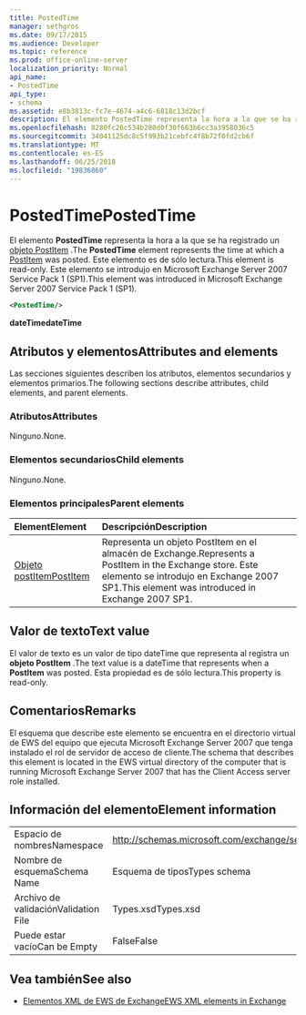 ```yaml
---
title: PostedTime
manager: sethgros
ms.date: 09/17/2015
ms.audience: Developer
ms.topic: reference
ms.prod: office-online-server
localization_priority: Normal
api_name:
- PostedTime
api_type:
- schema
ms.assetid: e8b3813c-fc7e-4674-a4c6-6818c13d2bcf
description: El elemento PostedTime representa la hora a la que se ha registrado un objeto PostItem. Este elemento es de sólo lectura. Este elemento se introdujo en Microsoft Exchange Server 2007 Service Pack 1 (SP1).
ms.openlocfilehash: 8280fc26c534b280d0f30f663b6cc3a3958036c5
ms.sourcegitcommit: 34041125dc8c5f993b21cebfc4f8b72f0fd2cb6f
ms.translationtype: MT
ms.contentlocale: es-ES
ms.lasthandoff: 06/25/2018
ms.locfileid: "19836860"
---
```

# <a name="postedtime"></a><span data-ttu-id="da43b-105">PostedTime</span><span class="sxs-lookup"><span data-stu-id="da43b-105">PostedTime</span></span>

<span data-ttu-id="da43b-106">El elemento **PostedTime** representa la hora a la que se ha registrado un [objeto PostItem](postitem.md) .</span><span class="sxs-lookup"><span data-stu-id="da43b-106">The **PostedTime** element represents the time at which a [PostItem](postitem.md) was posted.</span></span> <span data-ttu-id="da43b-107">Este elemento es de sólo lectura.</span><span class="sxs-lookup"><span data-stu-id="da43b-107">This element is read-only.</span></span> <span data-ttu-id="da43b-108">Este elemento se introdujo en Microsoft Exchange Server 2007 Service Pack 1 (SP1).</span><span class="sxs-lookup"><span data-stu-id="da43b-108">This element was introduced in Microsoft Exchange Server 2007 Service Pack 1 (SP1).</span></span> 
  
```xml
<PostedTime/>
```

 <span data-ttu-id="da43b-109">**dateTime**</span><span class="sxs-lookup"><span data-stu-id="da43b-109">**dateTime**</span></span>
## <a name="attributes-and-elements"></a><span data-ttu-id="da43b-110">Atributos y elementos</span><span class="sxs-lookup"><span data-stu-id="da43b-110">Attributes and elements</span></span>

<span data-ttu-id="da43b-111">Las secciones siguientes describen los atributos, elementos secundarios y elementos primarios.</span><span class="sxs-lookup"><span data-stu-id="da43b-111">The following sections describe attributes, child elements, and parent elements.</span></span>
  
### <a name="attributes"></a><span data-ttu-id="da43b-112">Atributos</span><span class="sxs-lookup"><span data-stu-id="da43b-112">Attributes</span></span>

<span data-ttu-id="da43b-113">Ninguno.</span><span class="sxs-lookup"><span data-stu-id="da43b-113">None.</span></span>
  
### <a name="child-elements"></a><span data-ttu-id="da43b-114">Elementos secundarios</span><span class="sxs-lookup"><span data-stu-id="da43b-114">Child elements</span></span>

<span data-ttu-id="da43b-115">Ninguno.</span><span class="sxs-lookup"><span data-stu-id="da43b-115">None.</span></span>
  
### <a name="parent-elements"></a><span data-ttu-id="da43b-116">Elementos principales</span><span class="sxs-lookup"><span data-stu-id="da43b-116">Parent elements</span></span>

|<span data-ttu-id="da43b-117">**Element**</span><span class="sxs-lookup"><span data-stu-id="da43b-117">**Element**</span></span>|<span data-ttu-id="da43b-118">**Descripción**</span><span class="sxs-lookup"><span data-stu-id="da43b-118">**Description**</span></span>|
|:-----|:-----|
|[<span data-ttu-id="da43b-119">Objeto postItem</span><span class="sxs-lookup"><span data-stu-id="da43b-119">PostItem</span></span>](postitem.md) <br/> |<span data-ttu-id="da43b-120">Representa un objeto PostItem en el almacén de Exchange.</span><span class="sxs-lookup"><span data-stu-id="da43b-120">Represents a PostItem in the Exchange store.</span></span> <span data-ttu-id="da43b-121">Este elemento se introdujo en Exchange 2007 SP1.</span><span class="sxs-lookup"><span data-stu-id="da43b-121">This element was introduced in Exchange 2007 SP1.</span></span>  <br/> |
   
## <a name="text-value"></a><span data-ttu-id="da43b-122">Valor de texto</span><span class="sxs-lookup"><span data-stu-id="da43b-122">Text value</span></span>

<span data-ttu-id="da43b-123">El valor de texto es un valor de tipo dateTime que representa al registra un **objeto PostItem** .</span><span class="sxs-lookup"><span data-stu-id="da43b-123">The text value is a dateTime that represents when a **PostItem** was posted.</span></span> <span data-ttu-id="da43b-124">Esta propiedad es de sólo lectura.</span><span class="sxs-lookup"><span data-stu-id="da43b-124">This property is read-only.</span></span> 
  
## <a name="remarks"></a><span data-ttu-id="da43b-125">Comentarios</span><span class="sxs-lookup"><span data-stu-id="da43b-125">Remarks</span></span>

<span data-ttu-id="da43b-126">El esquema que describe este elemento se encuentra en el directorio virtual de EWS del equipo que ejecuta Microsoft Exchange Server 2007 que tenga instalado el rol de servidor de acceso de cliente.</span><span class="sxs-lookup"><span data-stu-id="da43b-126">The schema that describes this element is located in the EWS virtual directory of the computer that is running Microsoft Exchange Server 2007 that has the Client Access server role installed.</span></span>
  
## <a name="element-information"></a><span data-ttu-id="da43b-127">Información del elemento</span><span class="sxs-lookup"><span data-stu-id="da43b-127">Element information</span></span>

|||
|:-----|:-----|
|<span data-ttu-id="da43b-128">Espacio de nombres</span><span class="sxs-lookup"><span data-stu-id="da43b-128">Namespace</span></span>  <br/> |http://schemas.microsoft.com/exchange/services/2006/types  <br/> |
|<span data-ttu-id="da43b-129">Nombre de esquema</span><span class="sxs-lookup"><span data-stu-id="da43b-129">Schema Name</span></span>  <br/> |<span data-ttu-id="da43b-130">Esquema de tipos</span><span class="sxs-lookup"><span data-stu-id="da43b-130">Types schema</span></span>  <br/> |
|<span data-ttu-id="da43b-131">Archivo de validación</span><span class="sxs-lookup"><span data-stu-id="da43b-131">Validation File</span></span>  <br/> |<span data-ttu-id="da43b-132">Types.xsd</span><span class="sxs-lookup"><span data-stu-id="da43b-132">Types.xsd</span></span>  <br/> |
|<span data-ttu-id="da43b-133">Puede estar vacío</span><span class="sxs-lookup"><span data-stu-id="da43b-133">Can be Empty</span></span>  <br/> |<span data-ttu-id="da43b-134">False</span><span class="sxs-lookup"><span data-stu-id="da43b-134">False</span></span>  <br/> |
   
## <a name="see-also"></a><span data-ttu-id="da43b-135">Vea también</span><span class="sxs-lookup"><span data-stu-id="da43b-135">See also</span></span>



- [<span data-ttu-id="da43b-136">Elementos XML de EWS de Exchange</span><span class="sxs-lookup"><span data-stu-id="da43b-136">EWS XML elements in Exchange</span></span>](ews-xml-elements-in-exchange.md)

